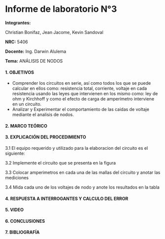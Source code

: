 # Informe de laboratorio N°3

**Integrantes:**

Christian Bonifaz, Jean Jacome, Kevin Sandoval

**NRC:** 5406

**Docente:** Ing. Darwin Alulema

**Tema:** ANÁLISIS DE NODOS

#### 1. OBJETIVOS 

- Comprender los circuitos en serie, así como todos los que se puede calcular en ellos como: resistencia total, corriente, voltaje en cada resistencia usando las leyes que intervienen en los mismo como: ley de ohm y Kirchhoff y como el efecto de carga de amperímetro interviene en un circuito.
- Analizar y Experimentar el comportamiento de las caidas de voltaje mediante el analisis de nodos.

#### 2. MARCO TEÓRICO 

#### 3. EXPLICACIÓN DEL PROCEDIMIENTO

3.1 El equipo requerido y utilizado para la elaboracion del circuito es el siguiente:

3.2 Implemente el circuito que se presenta en la figura

3.3 Colocar amperimetros en cada una de las mallas del circuito y anotar las mediciones

3.4 Mida cada uno de los voltajes de nodo y anote los resultados en la tabla 

#### 4. RESPUESTA A INTERROGANTES Y CALCULO DEL ERROR

#### 5. VIDEO

#### 6. CONCLUSIONES 

#### 7. BIBLIOGRAFÍA
